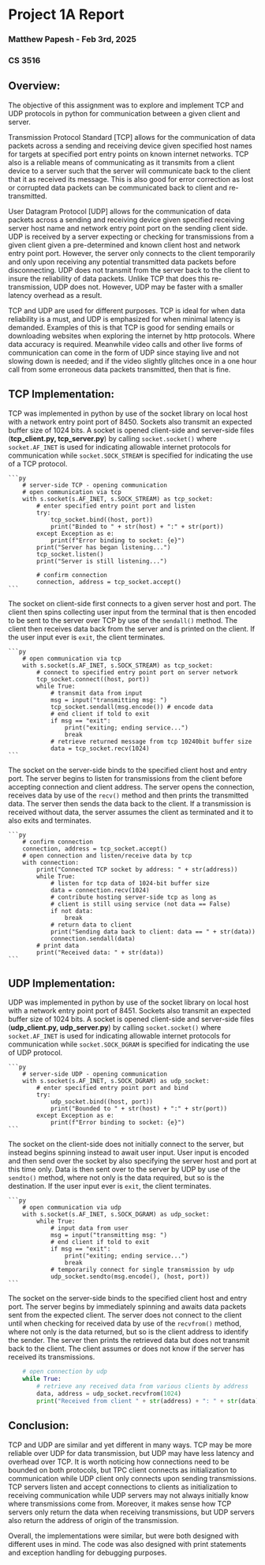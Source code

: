 # **Project 1A Report**
### Matthew Papesh - Feb 3rd, 2025
### CS 3516

## Overview:    
The objective of this assignment was to explore and implement TCP and UDP protocols in python for communication between a given client and server. 

Transmission Protocol Standard [TCP] allows for the communication of data packets across a sending and receiving device given specified host names for targets at specified port entry points on known internet networks. TCP also is a reliable means of communicating as it transmits from a client device to a server such that the server will communicate back to the client that it as received its message. This is also good for error correction as lost or corrupted data packets can be communicated back to client and re-transmitted. 

User Datagram Protocol [UDP] allows for the communication of data packets across a sending and receiving device given specified receiving server host name and network entry point port on the sending client side. UDP is received by a server expecting or checking for transmissions from a given client given a pre-determined and known client host and network entry point port. However, the server only connects to the client temporarily and only upon receiving any potential transmitted data packets before disconnecting. UDP does not transmit from the server back to the client to insure the reliability of data packets. Unlike TCP that does this re-transmission, UDP does not. However, UDP may be faster with a smaller latency overhead as a result. 

TCP and UDP are used for different purposes. TCP is ideal for when data reliability is a must, and UDP is emphasized for when minimal latency is demanded. Examples of this is that TCP is good for sending emails or downloading websites when exploring the internet by http protocols. Where data accuracy is required. Meanwhile video calls and other live forms of communication can come in the form of UDP since staying live and not slowing down is needed; and if the video slightly glitches once in a one hour call from some erroneous data packets transmitted, then that is fine. 

## TCP Implementation:
TCP was implemented in python by use of the socket library on local host with a network entry point port of 8450. Sockets also transmit an expected buffer size of 1024 bits. A socket is opened client-side and server-side files (**tcp_client.py, tcp_server.py**) by calling `socket.socket()` where `socket.AF_INET` is used for indicating allowable internet protocols for communication while `socket.SOCK_STREAM` is specified for indicating the use of a TCP protocol. 

    ```py
        # server-side TCP - opening communication 
        # open communication via tcp
	    with s.socket(s.AF_INET, s.SOCK_STREAM) as tcp_socket:
	    	# enter specified entry point port and listen
	    	try:
	    		tcp_socket.bind((host, port))
	    		print("Binded to " + str(host) + ":" + str(port))
	    	except Exception as e:
	    		print(f"Error binding to socket: {e}")
	    	print("Server has began listening...")
	    	tcp_socket.listen()
	    	print("Server is still listening...")

	    	# confirm connection
	    	connection, address = tcp_socket.accept()
    ```

The socket on client-side first connects to a given server host and port. The client then spins collecting user input from the terminal that is then encoded to be sent to the server over TCP by use of the `sendall()` method. The client then receives data back from the server and is printed on the client. If the user input ever is `exit`, the client terminates. 

    ```py
        # open communication via tcp
	    with s.socket(s.AF_INET, s.SOCK_STREAM) as tcp_socket:
	    	# connect to specified entry point port on server network
	    	tcp_socket.connect((host, port))
	    	while True:
	    		# transmit data from input
	    		msg = input("transmitting msg: ")
	    		tcp_socket.sendall(msg.encode()) # encode data
	    		# end client if told to exit
	    		if msg == "exit":
	    			print("exiting; ending service...")
	    			break
	    		# retrieve returned message from tcp 10240bit buffer size
	    		data = tcp_socket.recv(1024)
    ```

The socket on the server-side binds to the specified client host and entry port. The server begins to listen for transmissions from the client before accepting connection and client address. The server opens the connection, receives data by use of the `recv()` method and then prints the transmitted data. The server then sends the data back to the client. If a transmission is received without data, the server assumes the client as terminated and it to also exits and terminates. 

    ```py
        # confirm connection
		connection, address = tcp_socket.accept()
		# open connection and listen/receive data by tcp
		with connection:
			print("Connected TCP socket by address: " + str(address))
			while True:
				# listen for tcp data of 1024-bit buffer size
				data = connection.recv(1024)
				# contribute hosting server-side tcp as long as
				# client is still using service (not data == False)
				if not data:
					break
				# return data to client
				print("Sending data back to client: data == " + str(data))
				connection.sendall(data)
            # print data
			print("Received data: " + str(data))
    ```

## UDP Implementation:
UDP was implemented in python by use of the socket library on local host with a network entry point port of 8451. Sockets also transmit an expected buffer size of 1024 bits. A socket is opened client-side and server-side files (**udp_client.py, udp_server.py**) by calling `socket.socket()` where `socket.AF_INET` is used for indicating allowable internet protocols for communication while `socket.SOCK_DGRAM` is specified for indicating the use of UDP protocol.

    ```py
        # server-side UDP - opening communication 
        with s.socket(s.AF_INET, s.SOCK_DGRAM) as udp_socket:
	    	# enter specified entry point port and bind
		    try:
			    udp_socket.bind((host, port))
		    	print("Bounded to " + str(host) + ":" + str(port))
		    except Exception as e:
			    print(f"Error binding to socket: {e}") 
    ```

The socket on the client-side does not initially connect to the server, but instead begins spinning instead to await user input. User input is encoded and then send over the socket by also specifying the server host and port at this time only. Data is then sent over to the server by UDP by use of the `sendto()` method, where not only is the data required, but so is the destination. If the user input ever is `exit`, the client terminates. 

    ```py
        # open communication via udp
	    with s.socket(s.AF_INET, s.SOCK_DGRAM) as udp_socket:
	    	while True:
	    		# input data from user
	    		msg = input("transmitting msg: ")
	    		# end client if told to exit
	    		if msg == "exit":
	    			print("exiting; ending service...")
	    			break
	    		# temporarily connect for single transmission by udp
	    		udp_socket.sendto(msg.encode(), (host, port))
    ```

The socket on the server-side binds to the specified client host and entry port. The server begins by immediately spinning and awaits data packets sent from the expected client. The server does not connect to the client until when checking for received data by use of the `recvfrom()` method, where not only is the data returned, but so is the client address to identify the sender. The server then prints the retrieved data but does not transmit back to the client. The client assumes or does not know if the server has received its transmissions. 

```py
    # open connection by udp
	while True:
		# retrieve any received data from various clients by address
		data, address = udp_socket.recvfrom(1024)
		print("Received from client " + str(address) + ": " + str(data))
```

## Conclusion:
TCP and UDP are similar and yet different in many ways. TCP may be more reliable over UDP for data transmission, but UDP may have less latency and overhead over TCP. It is worth noticing how connections need to be bounded on both protocols, but TPC client connects as initialization to communication while UDP client only connects upon sending transmissions. TCP servers listen and accept connections to clients as initialization to receiving communication while UDP servers may not always initially know where transmissions come from. Moreover, it makes sense how TCP servers only return the data when receiving transmissions, but UDP servers also return the address of origin of the transmission. 

Overall, the implementations were similar, but were both designed with different uses in mind. The code was also designed with print statements and exception handling for debugging purposes. 